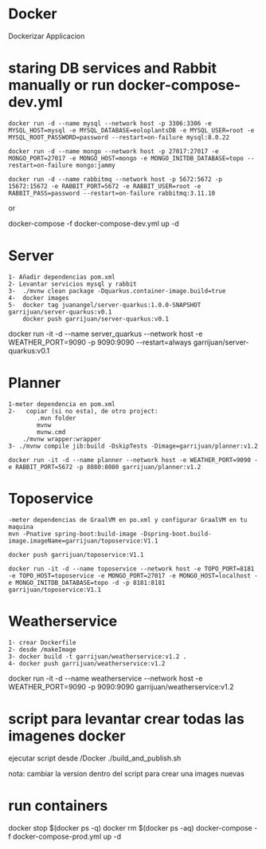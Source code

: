# Docker
Dockerizar Applicacion


# staring DB services and Rabbit manually or run docker-compose-dev.yml

    docker run -d --name mysql --network host -p 3306:3306 -e MYSQL_HOST=mysql -e MYSQL_DATABASE=eoloplantsDB -e MYSQL_USER=root -e MYSQL_ROOT_PASSWORD=password --restart=on-failure mysql:8.0.22

    docker run -d --name mongo --network host -p 27017:27017 -e MONGO_PORT=27017 -e MONGO_HOST=mongo -e MONGO_INITDB_DATABASE=topo --restart=on-failure mongo:jammy

    docker run -d --name rabbitmq --network host -p 5672:5672 -p 15672:15672 -e RABBIT_PORT=5672 -e RABBIT_USER=root -e RABBIT_PASS=password --restart=on-failure rabbitmq:3.11.10

or 

docker-compose -f docker-compose-dev.yml up -d

# Server 
    1- Añadir dependencias pom.xml
    2- Levantar servicios mysql y rabbit
    3-  ./mvnw clean package -Dquarkus.container-image.build=true
    4-  docker images
    5-  docker tag juanangel/server-quarkus:1.0.0-SNAPSHOT garrijuan/server-quarkus:v0.1
        docker push garrijuan/server-quarkus:v0.1

docker run -it -d --name server_quarkus --network host -e WEATHER_PORT=9090 -p 9090:9090 --restart=always garrijuan/server-quarkus:v0.1


# Planner

    1-meter dependencia en pom.xml
    2-   copiar (si no esta), de otro project:
            .mvn folder
            mvnw
            mvnw.cmd
        ./mvnw wrapper:wrapper
    3- ./mvnw compile jib:build -DskipTests -Dimage=garrijuan/planner:v1.2
    
    docker run -it -d --name planner --network host -e WEATHER_PORT=9090 -e RABBIT_PORT=5672 -p 8080:8080 garrijuan/planner:v1.2


# Toposervice
    -meter dependencias de GraalVM en po.xml y configurar GraalVM en tu maquina
    mvn -Pnative spring-boot:build-image -Dspring-boot.build-image.imageName=garrijuan/toposervice:V1.1

    docker push garrijuan/toposervice:V1.1

    docker run -it -d --name toposervice --network host -e TOPO_PORT=8181 -e TOPO_HOST=toposervice -e MONGO_PORT=27017 -e MONGO_HOST=localhost -e MONGO_INITDB_DATABASE=topo -d -p 8181:8181 garrijuan/toposervice:V1.1

# Weatherservice
    1- crear Dockerfile
    2- desde /makeImage
    3- docker build -t garrijuan/weatherservice:v1.2 .
    4- docker push garrijuan/weatherservice:v1.2

docker run -it -d --name weatherservice --network host -e WEATHER_PORT=9090 -p 9090:9090 garrijuan/weatherservice:v1.2

# script para levantar crear todas las imagenes docker
ejecutar script desde /Docker
./build_and_publish.sh

nota: cambiar la version dentro del script para crear una images nuevas

# run containers
docker stop $(docker ps -q)
docker rm $(docker ps -aq)
docker-compose -f docker-compose-prod.yml up -d

